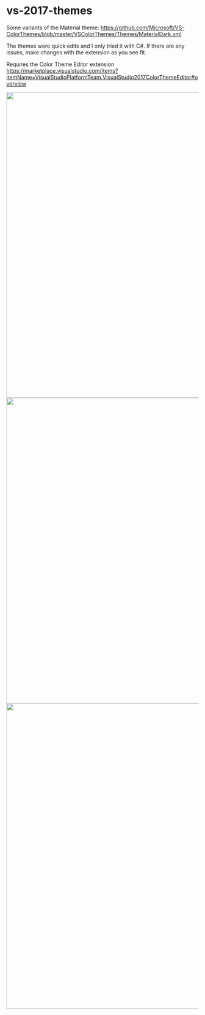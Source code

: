# vs-2017-themes
Some variants of the Material theme: https://github.com/Microsoft/VS-ColorThemes/blob/master/VSColorThemes/Themes/MaterialDark.xml

The themes were quick edits and I only tried it with C#. If there are any issues, make changes with the extension as you see fit.

Requires the Color Theme Editor extension https://marketplace.visualstudio.com/items?itemName=VisualStudioPlatformTeam.VisualStudio2017ColorThemeEditor#overview

<img src="https://raw.githubusercontent.com/j-fan/vs-2017-themes/master/Capture.JPG" width="800px" />
<img src="https://raw.githubusercontent.com/j-fan/vs-2017-themes/master/Capture2.JPG" width="800px" />
<img src="https://raw.githubusercontent.com/j-fan/vs-2017-themes/master/Capture3.JPG" width="800px" />

